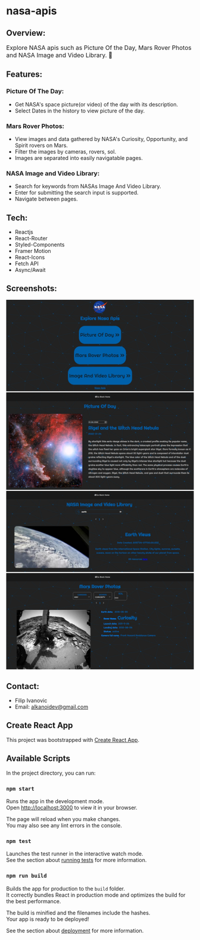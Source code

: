 # nasa-apis
## Overview:
<font size="3">Explore NASA apis such as Picture Of the Day, Mars Rover Photos and NASA Image and Video Library. 🚀 </font>

## Features:
### Picture Of The Day:
- Get NASA's space picture(or video) of the day with its description.
- Select Dates in the history to view picture of the day.
### Mars Rover Photos: 
- View images and data gathered by NASA's Curiosity, Opportunity, and Spirit rovers on Mars.
- Filter the images by cameras, rovers, sol.
- Images are separated into easily navigatable pages.
### NASA Image and Video Library:
- Search for keywords from NASAs Image And Video Library.
- Enter for submitting the search input is supported.
- Navigate between pages.

## Tech:
- Reactjs
- React-Router
- Styled-Components
- Framer Motion
- React-Icons
- Fetch API
- Async/Await
## Screenshots:
![failed to load](./page1.jpeg)
![failed to load](./page2.jpeg)
![failed to load](./page3.jpeg)
![failed to load](./page4.jpeg)

## Contact:
- Filip Ivanovic
- Email: alkanoidev@gmail.com 

## Create React App

This project was bootstrapped with [Create React App](https://github.com/facebook/create-react-app).

## Available Scripts

In the project directory, you can run:

### `npm start`

Runs the app in the development mode.\
Open [http://localhost:3000](http://localhost:3000) to view it in your browser.

The page will reload when you make changes.\
You may also see any lint errors in the console.

### `npm test`

Launches the test runner in the interactive watch mode.\
See the section about [running tests](https://facebook.github.io/create-react-app/docs/running-tests) for more information.

### `npm run build`

Builds the app for production to the `build` folder.\
It correctly bundles React in production mode and optimizes the build for the best performance.

The build is minified and the filenames include the hashes.\
Your app is ready to be deployed!

See the section about [deployment](https://facebook.github.io/create-react-app/docs/deployment) for more information.